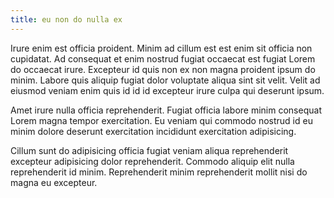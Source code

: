```yaml
---
title: eu non do nulla ex
---
```


Irure enim est officia proident. Minim ad cillum est est enim sit officia non cupidatat. Ad consequat et enim nostrud fugiat occaecat est fugiat Lorem do occaecat irure. Excepteur id quis non ex non magna proident ipsum do minim. Labore quis aliquip fugiat dolor voluptate aliqua sint sit velit. Velit ad eiusmod veniam enim quis id id id excepteur irure culpa qui deserunt ipsum.

Amet irure nulla officia reprehenderit. Fugiat officia labore minim consequat Lorem magna tempor exercitation. Eu veniam qui commodo nostrud id eu minim dolore deserunt exercitation incididunt exercitation adipisicing.

Cillum sunt do adipisicing officia fugiat veniam aliqua reprehenderit excepteur adipisicing dolor reprehenderit. Commodo aliquip elit nulla reprehenderit id minim. Reprehenderit minim reprehenderit mollit nisi do magna eu excepteur.